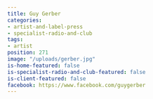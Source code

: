 ```yaml
---
title: Guy Gerber
categories:
- artist-and-label-press
- specialist-radio-and-club
tags:
- artist
position: 271
image: "/uploads/gerber.jpg"
is-home-featured: false
is-specialist-radio-and-club-featured: false
is-client-featured: false
facebook: https://www.facebook.com/guygerber
---
```


